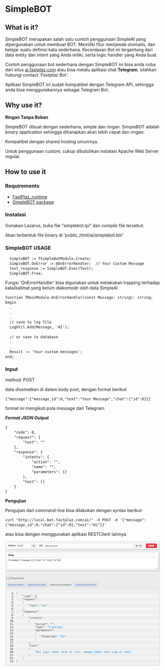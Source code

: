 

# SimpleBOT

## What is it?

SimpleBOT merupakan salah satu contoh penggunaan SimpleAI yang dipergunakan untuk membuat BOT.
Memiliki fitur menjawab otomatis, dan belajar suatu definisi kata sederhana.
Kecerdasan Bot ini tergantung dari data entity dan intent yang Anda miliki, serta logic handler yang Anda buat.

Contoh penggunaan bot sederhana dengan SimpleBOT ini bisa anda coba dari situs [ai.fastplaz.com](http://ai.fastplaz.com) atau bisa melalu aplikasi chat **Telegram**, silahkan hubungi contact *'Fastplaz Bot'*.

Aplikasi SimpleBOT ini sudah kompatibel dengan Telegram API, sehingga anda bisa menggunakannya sebagai Telegram Bot.

## Why use it?

**Ringan Tanpa Beban**

SimpleBOT dibuat dengan sederhana, simple dan ringan. SimpleBOT adalah _binary application_ sehingga diharapkan akan lebih cepat dan ringan. 

Kompatibel dengan shared hosting umumnya.

Untuk penggunaan custom, cukup dibutuhkan instalasi Apache Web Server regular.


## How to use it


### Requirements

- [FastPlaz_runtime](http://www.fastplaz.com/)
- [SimpleBOT package](https://github.com/luridarmawan/SimpleAI/)

### Instalasi

Gunakan Lazarus, buka file "simplebot.lpi" dan *compile* file tersebut.

Akan terbentuk file binary di 'public_html/ai/simplebot.bin'

### SimpleBOT USAGE

```
  SimpleBOT := TSimpleBotModule.Create;
  SimpleBOT.OnError := @OnErrorHandler;  // Your Custom Message
  text_response := SimpleBOT.Exec(Text);
  SimpleBOT.Free;

```

Fungsi 'OnErrorHandler' bisa digunakan untuk melakukan trapping terhadap kata/kalimat yang belum diakomodir oleh data SimpleAI

```delphi
function TMainModule.OnErrorHandler(const Message: string): string;
begin
  .
  .
  .
  // save to log file
  LogUtil.Add(Message, 'AI');
  
  // or save to database
  .
  .
  Result := 'Your custom messages';
end;
```


### Input

method: POST

data disematkan di dalam body post, dengan format berikut

```
{"message":{"message_id":0,"text":"Your Message","chat":{"id":0}}}
```

format ini mengikuti pola message dari Telegram.


***Format JSON Output***

```
{
	"code": 0,
	"request": {
		"text": ""
	},
	"response": {
		"intents": {
			"action": "",
			"name": "",
			"parameters": {}
		},
		"text": []
	}
}
```



**Pengujian**

Pengujian dari command-line bisa dilakukan dengan syntax berikut:

```
curl "http://local-bot.fastplaz.com/ai/" -X POST -d '{"message":{"message_id":0,"chat":{"id":0},"text":"Hi"}}'
```

atau bisa dengan menggunakan aplikasi RESTClient lainnya.


![Format](img/format_01.png "Format")
